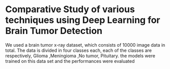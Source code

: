 # Comparative Study of various techniques using Deep Learning for Brain Tumor Detection
We used a brain tumor x-ray dataset, which consists of 10000 image data in total. The data is divided in four classes each, each of the classes are respectively, Glioma ,Meningioma ,No tumor, Pituitary. 
the models were trained on this data set and the performances were evaluated 

